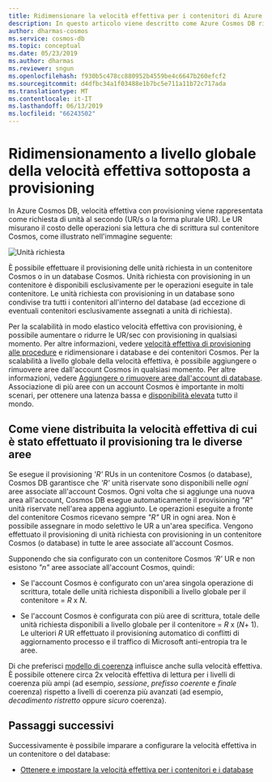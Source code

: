 ```yaml
---
title: Ridimensionare la velocità effettiva per i contenitori di Azure Cosmos DB
description: In questo articolo viene descritto come Azure Cosmos DB ridimensiona la velocità effettiva in modo elastico
author: dharmas-cosmos
ms.service: cosmos-db
ms.topic: conceptual
ms.date: 05/23/2019
ms.author: dharmas
ms.reviewer: sngun
ms.openlocfilehash: f930b5c478cc880952b4559be4c6647b260efcf2
ms.sourcegitcommit: d4dfbc34a1f03488e1b7bc5e711a11b72c717ada
ms.translationtype: MT
ms.contentlocale: it-IT
ms.lasthandoff: 06/13/2019
ms.locfileid: "66243502"
---
```

# <a name="globally-scale-provisioned-throughput"></a>Ridimensionamento a livello globale della velocità effettiva sottoposta a provisioning 

In Azure Cosmos DB, velocità effettiva con provisioning viene rappresentata come richiesta di unità al secondo (UR/s o la forma plurale UR). Le UR misurano il costo delle operazioni sia lettura che di scrittura sul contenitore Cosmos, come illustrato nell'immagine seguente:

![Unità richiesta](./media/scaling-throughput/request-unit-charge-of-read-and-write-operations.png)

È possibile effettuare il provisioning delle unità richiesta in un contenitore Cosmos o in un database Cosmos. Unità richiesta con provisioning in un contenitore è disponibili esclusivamente per le operazioni eseguite in tale contenitore. Le unità richiesta con provisioning in un database sono condivise tra tutti i contenitori all'interno del database (ad eccezione di eventuali contenitori esclusivamente assegnati a unità di richiesta).

Per la scalabilità in modo elastico velocità effettiva con provisioning, è possibile aumentare o ridurre le UR/sec con provisioning in qualsiasi momento. Per altre informazioni, vedere [velocità effettiva di provisioning alle procedure](set-throughput.md) e ridimensionare i database e dei contenitori Cosmos. Per la scalabilità a livello globale della velocità effettiva, è possibile aggiungere o rimuovere aree dall'account Cosmos in qualsiasi momento. Per altre informazioni, vedere [Aggiungere o rimuovere aree dall'account di database](how-to-manage-database-account.md#addremove-regions-from-your-database-account). Associazione di più aree con un account Cosmos è importante in molti scenari, per ottenere una latenza bassa e [disponibilità elevata](high-availability.md) tutto il mondo.

## <a name="how-provisioned-throughput-is-distributed-across-regions"></a>Come viene distribuita la velocità effettiva di cui è stato effettuato il provisioning tra le diverse aree

Se esegue il provisioning *'R'* RUs in un contenitore Cosmos (o database), Cosmos DB garantisce che *'R'* unità riservate sono disponibili nelle *ogni* aree associate all'account Cosmos. Ogni volta che si aggiunge una nuova area all'account, Cosmos DB esegue automaticamente il provisioning *"R"* unità riservate nell'area appena aggiunto. Le operazioni eseguite a fronte del contenitore Cosmos ricevano sempre *"R"* UR in ogni area. Non è possibile assegnare in modo selettivo le UR a un'area specifica. Vengono effettuato il provisioning di unità richiesta con provisioning in un contenitore Cosmos (o database) in tutte le aree associate all'account Cosmos.

Supponendo che sia configurato con un contenitore Cosmos *'R'* UR e non esistono *"n"* aree associate all'account Cosmos, quindi:

- Se l'account Cosmos è configurato con un'area singola operazione di scrittura, totale delle unità richiesta disponibili a livello globale per il contenitore = *R* x *N*.

- Se l'account Cosmos è configurata con più aree di scrittura, totale delle unità richiesta disponibili a livello globale per il contenitore = *R* x (*N*+ 1). Le ulteriori *R* UR effettuato il provisioning automatico di conflitti di aggiornamento processo e il traffico di Microsoft anti-entropia tra le aree.

Di che preferisci [modello di coerenza](consistency-levels.md) influisce anche sulla velocità effettiva. È possibile ottenere circa 2x velocità effettiva di lettura per i livelli di coerenza più ampi (ad esempio, *sessione*, *prefisso coerente* e *finale* coerenza) rispetto a livelli di coerenza più avanzati (ad esempio, *decadimento ristretto* oppure *sicuro* coerenza).

## <a name="next-steps"></a>Passaggi successivi

Successivamente è possibile imparare a configurare la velocità effettiva in un contenitore o del database:

* [Ottenere e impostare la velocità effettiva per i contenitori e i database](set-throughput.md) 

